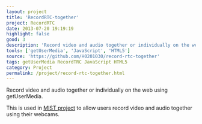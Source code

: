```yaml
---
layout: project
title: 'RecordRTC-together'
project: RecordRTC
date: 2013-07-20 19:19:19
highlight: false
good: 3
description: 'Record video and audio together or individually on the web using getUserMedia.'
tools: ['getUserMedia', 'JavaScript', 'HTML5']
source: 'https://github.com/H0201030/record-rtc-together'
tags: getUserMedia RecordTRC JavaScript HTML5
category: Project
permalink: /project/record-rtc-together.html
---
```


Record video and audio together or individually on the web using getUserMedia.

This is used in [MIST project](/project/mist.html) to allow users record video and audio together using their webcams.
